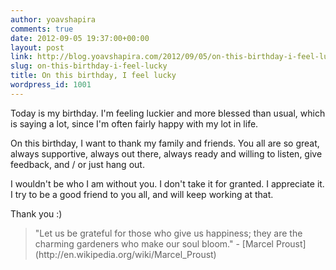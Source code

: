 ```yaml
---
author: yoavshapira
comments: true
date: 2012-09-05 19:37:00+00:00
layout: post
link: http://blog.yoavshapira.com/2012/09/05/on-this-birthday-i-feel-lucky/
slug: on-this-birthday-i-feel-lucky
title: On this birthday, I feel lucky
wordpress_id: 1001
---
```


Today is my birthday. I'm feeling luckier and more blessed than usual, which is saying a lot, since I'm often fairly happy with my lot in life.  
  
On this birthday, I want to thank my family and friends. You all are so great, always supportive, always out there, always ready and willing to listen, give feedback, and / or just hang out.  
  
I wouldn't be who I am without you. I don't take it for granted. I appreciate it. I try to be a good friend to you all, and will keep working at that.  
  
Thank you :)  


<blockquote>"Let us be grateful for those who give us happiness; they are the charming gardeners who make our soul bloom." - [Marcel Proust](http://en.wikipedia.org/wiki/Marcel_Proust)</blockquote>

  

